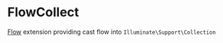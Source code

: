 # FlowCollect

[Flow](https://github.com/xtompie/flow) extension providing cast flow into `Illuminate\Support\Collection`